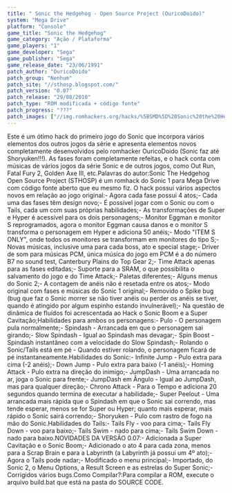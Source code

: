```yaml
---
title: " Sonic the Hedgehog - Open Source Project (OuricoDoido)"
system: "Mega Drive"
platform: "Console"
game_title: "Sonic the Hedgehog"
game_category: "Ação / Plataforma"
game_players: "1"
game_developer: "Sega"
game_publisher: "Sega"
game_release_date: "23/06/1991"
patch_author: "OuricoDoido"
patch_group: "Nenhum"
patch_site: "//sthosp.blogspot.com/"
patch_version: "0.07"
patch_release: "29/08/2010"
patch_type: "ROM modificada + código fonte"
patch_progress: "???"
patch_images: ["//img.romhackers.org/hacks/%5BSMD%5D%20Sonic%20the%20Hedgehog%20-%20Open%20Source%20Project%20-%20OuricoDoido%20-%201.png","//img.romhackers.org/hacks/%5BSMD%5D%20Sonic%20the%20Hedgehog%20-%20Open%20Source%20Project%20-%20OuricoDoido%20-%202.png","//img.romhackers.org/hacks/%5BSMD%5D%20Sonic%20the%20Hedgehog%20-%20Open%20Source%20Project%20-%20OuricoDoido%20-%203.png"]
---
```

Este é um ótimo hack do primeiro jogo do Sonic que incorpora vários elementos dos outros jogos da série e apresenta elementos novos completamente desenvolvidos pelo romhacker OuricoDoido (Sonic faz até Shoryuken!!!). As fases foram completamente refeitas, e o hack conta com músicas de vários jogos da série Sonic e de outros jogos, como Out Run, Fatal Fury 2, Golden Axe III, etc.Palavras do autor:Sonic The Hedgehog Open Source Project (STHOSP) é um romhack do Sonic 1 para Mega Drive com código fonte aberto que eu mesmo fiz. O hack possui vários aspectos novos em relação ao jogo original:- Agora cada fase possui 4 atos;- Cada uma das fases têm design novo;- É possível jogar com o Sonic ou com o Tails, cada um com suas próprias habilidades;- As transformações de Super e Hyper é acessível para os dois personagens;- Monitor Eggman e monitor S reprogramados, agora o monitor Eggman causa danos e o monitor S transforma o personagem em Hyper e adiciona 50 anéis;- Modo "ITEM S ONLY", onde todos os monitores se transformam em monitores do tipo S;- Novas músicas, inclusive uma para cada boss, ato e special stage;- Driver de som para músicas PCM, única música do jogo em PCM é a do número B7 no sound test, Canterbury Plains do Top Gear 2;- Time Attack apenas para as fases editadas;- Suporte para a SRAM, o que possibilita o salvamento do jogo e do Time Attack;- Paletas diferentes;- Alguns menus do Sonic 2;- A contagem de anéis não é resetada entre os atos;- Modo original com fases e músicas do Sonic 1 original;- Removido o Spike bug (bug que faz o Sonic morrer se não tiver anéis ou perder os anéis se tiver, quando é atingido por algum espinho estando invulnerável);- Na questão de dinâmica de fluídos foi acrescentada ao Hack o Sonic Boom e a Super Cavitação;Habilidades para ambos os personagens:- Pulo - O personagem pula normalmente;- Spindash - Arrancada em que o personagem sai girando;- Slow Spindash - Igual ao Spindash mas devagar;- Spin Boost - Spindash instantâneo com a velocidade do Slow Spindash;- Rolando o Sonic/Tails está em pé - Quando estiver rolando, o personagem ficará de pé instantaneamente.Habilidades do Sonic:- Infinite Jump - Pulo extra para cima (-2 anéis);- Down Jump - Pulo extra para baixo (-1 anéis);- Homing Attack - Pulo extra na direção do inimigo;- JumpDash - Uma arrancada no ar, joga o Sonic para frente;- JumpDash em Ângulo - Igual ao JumpDash, mas para qualquer direção;- Chrono Attack - Para o Tempo e adiciona 20 segundos quando termina de executar a habilidade;- Super Peelout - Uma arrancada mais rápida que o Spindash em que o Sonic sai correndo, mas tende esperar, menos se for Super ou Hyper; quanto mais esperar, mais rápido o Sonic sairá correndo;- Shoryuken - Pulo com rastro de fogo na mão do Sonic.Habilidades do Tails:- Tails Fly - voo para cima;- Tails Fly Down - voo para baixo;- Tails Swim - nado para cima;- Tails Swim Down - nado para baixo.NOVIDADES DA VERSÃO 0.07:- Adicionada a Super Cavitação e o Sonic Boom;- Adicionado o ato 4 para cada zona, menos para a Scrap Brain e para a Labyrinth (a Labyrinth já possui um 4º ato);- Agora o Tails pode nadar;- Modificado o menu principal;- Importado, do Sonic 2, o Menu Options, a Result Screen e as estrelas do Super Sonic;- Corrigidos vários bugs.Como Compilar?:Para compilar a ROM, execute o arquivo build.bat que está na pasta do SOURCE CODE.